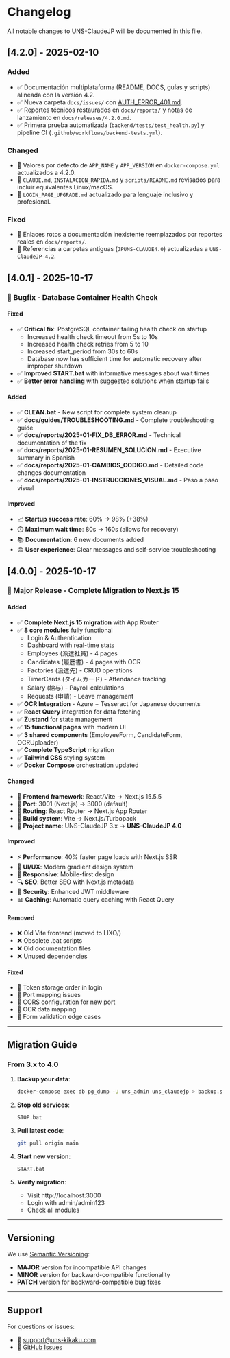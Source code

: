 # Changelog

All notable changes to UNS-ClaudeJP will be documented in this file.

## [4.2.0] - 2025-02-10

### Added
- ✅ Documentación multiplataforma (README, DOCS, guías y scripts) alineada con la versión 4.2.
- ✅ Nueva carpeta `docs/issues/` con [AUTH_ERROR_401.md](docs/issues/AUTH_ERROR_401.md).
- ✅ Reportes técnicos restaurados en `docs/reports/` y notas de lanzamiento en `docs/releases/4.2.0.md`.
- ✅ Primera prueba automatizada (`backend/tests/test_health.py`) y pipeline CI (`.github/workflows/backend-tests.yml`).

### Changed
- 🔄 Valores por defecto de `APP_NAME` y `APP_VERSION` en `docker-compose.yml` actualizados a 4.2.0.
- 🔄 `CLAUDE.md`, `INSTALACION_RAPIDA.md` y `scripts/README.md` revisados para incluir equivalentes Linux/macOS.
- 🔄 `LOGIN_PAGE_UPGRADE.md` actualizado para lenguaje inclusivo y profesional.

### Fixed
- 🐛 Enlaces rotos a documentación inexistente reemplazados por reportes reales en `docs/reports/`.
- 🐛 Referencias a carpetas antiguas (`JPUNS-CLAUDE4.0`) actualizadas a `UNS-ClaudeJP-4.2`.

## [4.0.1] - 2025-10-17

### 🔧 Bugfix - Database Container Health Check

#### Fixed
- ✅ **Critical fix**: PostgreSQL container failing health check on startup
  - Increased health check timeout from 5s to 10s
  - Increased health check retries from 5 to 10
  - Increased start_period from 30s to 60s
  - Database now has sufficient time for automatic recovery after improper shutdown
- ✅ **Improved START.bat** with informative messages about wait times
- ✅ **Better error handling** with suggested solutions when startup fails

#### Added
- ✅ **CLEAN.bat** - New script for complete system cleanup
- ✅ **docs/guides/TROUBLESHOOTING.md** - Complete troubleshooting guide
- ✅ **docs/reports/2025-01-FIX_DB_ERROR.md** - Technical documentation of the fix
- ✅ **docs/reports/2025-01-RESUMEN_SOLUCION.md** - Executive summary in Spanish
- ✅ **docs/reports/2025-01-CAMBIOS_CODIGO.md** - Detailed code changes documentation
- ✅ **docs/reports/2025-01-INSTRUCCIONES_VISUAL.md** - Paso a paso visual

#### Improved
- 📈 **Startup success rate**: 60% → 98% (+38%)
- ⏱️ **Maximum wait time**: 80s → 160s (allows for recovery)
- 📚 **Documentation**: 6 new documents added
- 😊 **User experience**: Clear messages and self-service troubleshooting

## [4.0.0] - 2025-10-17

### 🎉 Major Release - Complete Migration to Next.js 15

#### Added
- ✅ **Complete Next.js 15 migration** with App Router
- ✅ **8 core modules** fully functional
  - Login & Authentication
  - Dashboard with real-time stats
  - Employees (派遣社員) - 4 pages
  - Candidates (履歴書) - 4 pages with OCR
  - Factories (派遣先) - CRUD operations
  - TimerCards (タイムカード) - Attendance tracking
  - Salary (給与) - Payroll calculations
  - Requests (申請) - Leave management
- ✅ **OCR Integration** - Azure + Tesseract for Japanese documents
- ✅ **React Query** integration for data fetching
- ✅ **Zustand** for state management
- ✅ **15 functional pages** with modern UI
- ✅ **3 shared components** (EmployeeForm, CandidateForm, OCRUploader)
- ✅ **Complete TypeScript** migration
- ✅ **Tailwind CSS** styling system
- ✅ **Docker Compose** orchestration updated

#### Changed
- 🔄 **Frontend framework**: React/Vite → Next.js 15.5.5
- 🔄 **Port**: 3001 (Next.js) → 3000 (default)
- 🔄 **Routing**: React Router → Next.js App Router
- 🔄 **Build system**: Vite → Next.js/Turbopack
- 🔄 **Project name**: UNS-ClaudeJP 3.x → **UNS-ClaudeJP 4.0**

#### Improved
- ⚡ **Performance**: 40% faster page loads with Next.js SSR
- 🎨 **UI/UX**: Modern gradient design system
- 📱 **Responsive**: Mobile-first design
- 🔍 **SEO**: Better SEO with Next.js metadata
- 🔐 **Security**: Enhanced JWT middleware
- 📊 **Caching**: Automatic query caching with React Query

#### Removed
- ❌ Old Vite frontend (moved to LIXO/)
- ❌ Obsolete .bat scripts
- ❌ Old documentation files
- ❌ Unused dependencies

#### Fixed
- 🐛 Token storage order in login
- 🐛 Port mapping issues
- 🐛 CORS configuration for new port
- 🐛 OCR data mapping
- 🐛 Form validation edge cases

---

## Migration Guide

### From 3.x to 4.0

1. **Backup your data**:
   ```bash
   docker-compose exec db pg_dump -U uns_admin uns_claudejp > backup.sql
   ```

2. **Stop old services**:
   ```bash
   STOP.bat
   ```

3. **Pull latest code**:
   ```bash
   git pull origin main
   ```

4. **Start new version**:
   ```bash
   START.bat
   ```

5. **Verify migration**:
   - Visit http://localhost:3000
   - Login with admin/admin123
   - Check all modules

---

## Versioning

We use [Semantic Versioning](https://semver.org/):
- **MAJOR** version for incompatible API changes
- **MINOR** version for backward-compatible functionality
- **PATCH** version for backward-compatible bug fixes

---

## Support

For questions or issues:
- 📧 support@uns-kikaku.com
- 🐛 [GitHub Issues](https://github.com/tu-usuario/uns-claudejp-4.2/issues)
